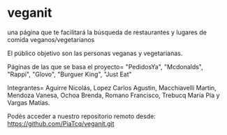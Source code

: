# veganit
una página que te facilitará la búsqueda de restaurantes y lugares de comida veganos/vegetarianos

El público objetivo son las personas veganas y vegetarianas.

Páginas de las que se basa el proyecto= "PedidosYa", "Mcdonalds", "Rappi", "Glovo", "Burguer King", "Just Eat"

Integrantes= Aguirre Nicolás, Lopez Carlos Agustin, Macchiavelli Martin, Mendoza Vanesa, Ochoa Brenda, Romano Francisco, Trebucq María Pía y Vargas Matías.

Podés acceder a nuestro repositorio remoto desde:
https://github.com/PiaTcq/veganit.git